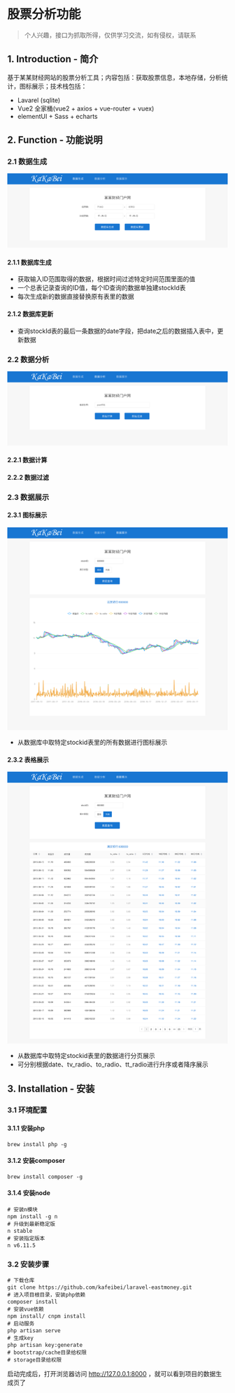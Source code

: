 # 股票分析功能

> 个人兴趣，接口为抓取所得，仅供学习交流，如有侵权，请联系


## 1. Introduction - 简介
基于某某财经网站的股票分析工具；内容包括：获取股票信息，本地存储，分析统计，图标展示；技术栈包括：

* Lavarel (sqlite)
* Vue2 全家桶(vue2 + axios + vue-router + vuex)
* elementUI + Sass + echarts


## 2. Function - 功能说明
### 2.1 数据生成
<img src="https://raw.githubusercontent.com/kafeibei/laravel-eastmoney/master/resources/images/readme/form.png" />

#### 2.1.1 数据库生成
* 获取输入ID范围取得的数据，根据时间过滤特定时间范围里面的值
* 一个总表记录查询的ID值，每个ID查询的数据单独建stockId表
* 每次生成新的数据直接替换原有表里的数据

#### 2.1.2 数据库更新
* 查询stockId表的最后一条数据的date字段，把date之后的数据插入表中，更新数据

### 2.2 数据分析
<img src="https://raw.githubusercontent.com/kafeibei/laravel-eastmoney/master/resources/images/readme/east.png" />

#### 2.2.1 数据计算

#### 2.2.2 数据过滤

### 2.3 数据展示

#### 2.3.1 图标展示
<img src="https://raw.githubusercontent.com/kafeibei/laravel-eastmoney/master/resources/images/readme/search_echart.png" />

* 从数据库中取特定stockid表里的所有数据进行图标展示

#### 2.3.2 表格展示
<img src="https://raw.githubusercontent.com/kafeibei/laravel-eastmoney/master/resources/images/readme/search_table.png" />

* 从数据库中取特定stockid表里的数据进行分页展示
* 可分别根据date、tv_radio、to_radio、tt_radio进行升序或者降序展示

## 3. Installation - 安装

### 3.1 环境配置
#### 3.1.1 安装php
```
brew install php -g
```

#### 3.1.2 安装composer
```
brew install composer -g
```

#### 3.1.4 安装node
```
# 安装n模块
npm install -g n
# 升级到最新稳定版
n stable
# 安装指定版本
n v6.11.5
```

### 3.2 安装步骤
```
# 下载仓库
git clone https://github.com/kafeibei/laravel-eastmoney.git
# 进入项目根目录，安装php依赖
composer install
# 安装vue依赖 
npm install/ cnpm install
# 启动服务
php artisan serve
# 生成key
php artisan key:generate
# bootstrap/cache目录给权限
# storage目录给权限
```
启动完成后，打开浏览器访问 http://127.0.0.1:8000 ，就可以看到项目的数据生成页了
